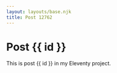 ```yaml
---
layout: layouts/base.njk
title: Post 12762
---
```


# Post {{ id }}

This is post {{ id }} in my Eleventy project.
